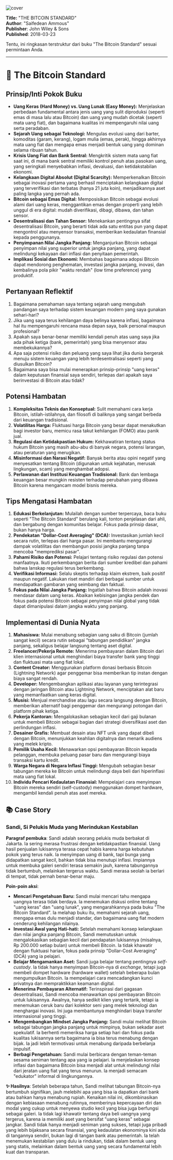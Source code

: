 
![cover](https://books.google.com/books/content?id=Pw5TDwAAQBAJ&printsec=frontcover&img=1&zoom=1&edge=curl&source=gbs_api)



**Title:** "THE BITCOIN STANDARD"  
**Author**: "Saifedean Ammous"  
**Publisher**: John Wiley & Sons  
**Published**: 2018-03-23  

Tentu, ini ringkasan terstruktur dari buku "The Bitcoin Standard" sesuai permintaan Anda.

---

# 📖 The Bitcoin Standard

## Prinsip/Inti Pokok Buku
-   **Uang Keras (Hard Money) vs. Uang Lunak (Easy Money):** Menjelaskan perbedaan fundamental antara jenis uang yang sulit diproduksi (seperti emas di masa lalu atau Bitcoin) dan uang yang mudah dicetak (seperti mata uang fiat), dan bagaimana kualitas ini mempengaruhi nilai uang serta peradaban.
-   **Sejarah Uang sebagai Teknologi:** Mengulas evolusi uang dari barter, komoditas (garam, kerang), logam mulia (emas, perak), hingga akhirnya mata uang fiat dan mengapa emas menjadi bentuk uang yang dominan selama ribuan tahun.
-   **Krisis Uang Fiat dan Bank Sentral:** Mengkritik sistem mata uang fiat saat ini, di mana bank sentral memiliki kontrol penuh atas pasokan uang, yang seringkali menyebabkan inflasi, devaluasi, dan ketidakstabilan ekonomi.
-   **Kelangkaan Digital Absolut (Digital Scarcity):** Memperkenalkan Bitcoin sebagai inovasi pertama yang berhasil menciptakan kelangkaan digital yang terverifikasi dan terbatas (hanya 21 juta koin), menjadikannya aset paling langka yang pernah ada.
-   **Bitcoin sebagai Emas Digital:** Memposisikan Bitcoin sebagai evolusi alami dari uang keras, menggantikan emas dengan properti yang lebih unggul di era digital: mudah diverifikasi, dibagi, dibawa, dan tahan sensor.
-   **Desentralisasi dan Tahan Sensor:** Menekankan pentingnya sifat desentralisasi Bitcoin, yang berarti tidak ada satu entitas pun yang dapat mengontrol atau menyensor transaksi, memberikan kedaulatan finansial kepada penggunanya.
-   **Penyimpanan Nilai Jangka Panjang:** Menganjurkan Bitcoin sebagai penyimpan nilai yang superior untuk jangka panjang, yang dapat melindungi kekayaan dari inflasi dan penyitaan pemerintah.
-   **Implikasi Sosial dan Ekonomi:** Membahas bagaimana adopsi Bitcoin dapat mendorong penghematan, investasi jangka panjang, inovasi, dan kembalinya pola pikir "waktu rendah" (low time preference) yang produktif.

## Pertanyaan Reflektif
1.  Bagaimana pemahaman saya tentang sejarah uang mengubah pandangan saya terhadap sistem keuangan modern yang saya gunakan sehari-hari?
2.  Jika uang saya terus kehilangan daya belinya karena inflasi, bagaimana hal itu mempengaruhi rencana masa depan saya, baik personal maupun profesional?
3.  Apakah saya benar-benar memiliki kendali penuh atas uang saya jika ada pihak ketiga (bank, pemerintah) yang bisa menyensor atau membekukannya?
4.  Apa saja potensi risiko dan peluang yang saya lihat jika dunia bergerak menuju sistem keuangan yang lebih terdesentralisasi seperti yang diusulkan Bitcoin?
5.  Bagaimana saya bisa mulai menerapkan prinsip-prinsip "uang keras" dalam keputusan finansial saya sendiri, terlepas dari apakah saya berinvestasi di Bitcoin atau tidak?

## Potensi Hambatan
1.  **Kompleksitas Teknis dan Konseptual:** Sulit memahami cara kerja Bitcoin, istilah-istilahnya, dan filosofi di baliknya yang sangat berbeda dari keuangan tradisional.
2.  **Volatilitas Harga:** Fluktuasi harga Bitcoin yang besar dapat menakutkan bagi investor baru, memicu rasa takut kehilangan (FOMO) atau panik jual.
3.  **Regulasi dan Ketidakpastian Hukum:** Kekhawatiran tentang status hukum Bitcoin yang masih abu-abu di banyak negara, potensi larangan, atau peraturan yang merugikan.
4.  **Misinformasi dan Narasi Negatif:** Banyak berita atau opini negatif yang menyesatkan tentang Bitcoin (digunakan untuk kejahatan, merusak lingkungan, scam) yang menghambat adopsi.
5.  **Perlawanan dari Institusi Keuangan Tradisional:** Bank dan lembaga keuangan besar mungkin resisten terhadap perubahan yang dibawa Bitcoin karena mengancam model bisnis mereka.

## Tips Mengatasi Hambatan
1.  **Edukasi Berkelanjutan:** Mulailah dengan sumber terpercaya, baca buku seperti "The Bitcoin Standard" berulang kali, tonton penjelasan dari ahli, dan bergabung dengan komunitas belajar. Fokus pada prinsip dasar, bukan hanya harga.
2.  **Pendekatan "Dollar-Cost Averaging" (DCA):** Investasikan jumlah kecil secara rutin, terlepas dari harga pasar. Ini membantu mengurangi dampak volatilitas dan membangun posisi jangka panjang tanpa mencoba "memprediksi pasar".
3.  **Pahami Risiko dan Potensi:** Pelajari tentang risiko regulasi dan potensi manfaatnya. Ikuti perkembangan berita dari sumber kredibel dan pahami bahwa lanskap regulasi terus berkembang.
4.  **Verifikasi Informasi:** Selalu skeptis terhadap klaim ekstrem, baik positif maupun negatif. Lakukan riset mandiri dari berbagai sumber untuk mendapatkan gambaran yang seimbang dan faktual.
5.  **Fokus pada Nilai Jangka Panjang:** Ingatlah bahwa Bitcoin adalah inovasi mendasar dalam uang keras. Abaikan kebisingan jangka pendek dan fokus pada potensi Bitcoin sebagai penyimpan nilai global yang tidak dapat dimanipulasi dalam jangka waktu yang panjang.

## Implementasi di Dunia Nyata
1.  **Mahasiswa:** Mulai menabung sebagian uang saku di Bitcoin (jumlah sangat kecil) secara rutin sebagai "tabungan pendidikan" jangka panjang, sekaligus belajar langsung tentang aset digital.
2.  **Freelancer/Pekerja Remote:** Menerima pembayaran dalam Bitcoin dari klien internasional untuk menghindari biaya transfer bank yang tinggi dan fluktuasi mata uang fiat lokal.
3.  **Content Creator:** Menggunakan platform donasi berbasis Bitcoin (Lightning Network) agar penggemar bisa memberikan tip instan dengan biaya sangat rendah.
4.  **Developer:** Mengembangkan aplikasi atau layanan yang terintegrasi dengan jaringan Bitcoin atau Lightning Network, menciptakan alat baru yang memanfaatkan uang keras digital.
5.  **Musisi:** Menjual merchandise atau lagu secara langsung dengan Bitcoin, memberikan alternatif bagi penggemar dan mengurangi potongan dari platform pihak ketiga.
6.  **Pekerja Kantoran:** Mengalokasikan sebagian kecil dari gaji bulanan untuk membeli Bitcoin sebagai bagian dari strategi diversifikasi aset dan perlindungan inflasi.
7.  **Desainer Grafis:** Membuat desain atau NFT unik yang dapat dibeli dengan Bitcoin, menunjukkan keahlian digitalnya dan menarik audiens yang melek kripto.
8.  **Pemilik Usaha Kecil:** Menawarkan opsi pembayaran Bitcoin kepada pelanggan, membuka peluang pasar baru dan mengurangi biaya transaksi kartu kredit.
9.  **Warga Negara di Negara Inflasi Tinggi:** Mengubah sebagian besar tabungan mereka ke Bitcoin untuk melindungi daya beli dari hiperinflasi mata uang fiat lokal.
10. **Individu Pencari Kedaulatan Finansial:** Mempelajari cara menyimpan Bitcoin mereka sendiri (self-custody) menggunakan dompet hardware, mengambil kendali penuh atas aset mereka.

## 📚 Case Story

### Sandi, Si Pelukis Muda yang Merindukan Kestabilan

**Paragraf pembuka**: Sandi adalah seorang pelukis muda berbakat di Jakarta. Ia sering merasa frustrasi dengan ketidakpastian finansial. Uang hasil penjualan lukisannya terasa cepat habis karena harga kebutuhan pokok yang terus naik. Ia menyimpan uang di bank, tapi bunga yang didapatkan sangat kecil, bahkan tidak bisa menutupi inflasi. Impiannya untuk membuka galeri sendiri terasa semakin jauh, karena tabungannya tidak bertumbuh, melainkan tergerus waktu. Sandi merasa seolah ia berlari di tempat, tidak pernah benar-benar maju.

**Poin-poin aksi**:
*   **Mencari Pengetahuan Baru:** Sandi mulai mencari tahu mengapa uangnya terasa tidak berdaya. Ia menemukan diskusi online tentang "uang keras" dan "uang lunak", yang mengarahkannya pada buku "The Bitcoin Standard". Ia melahap buku itu, memahami sejarah uang, mengapa emas dulu menjadi standar, dan bagaimana uang fiat modern cenderung kehilangan nilainya.
*   **Investasi Awal yang Hati-hati:** Setelah memahami konsep kelangkaan dan nilai jangka panjang Bitcoin, Sandi memutuskan untuk mengalokasikan sebagian kecil dari pendapatan lukisannya (misalnya, Rp 200.000 setiap bulan) untuk membeli Bitcoin. Ia tidak khawatir dengan fluktuasi harian, fokus pada prinsip "Dollar-Cost Averaging" (DCA) yang ia pelajari.
*   **Belajar Mengamankan Aset:** Sandi juga belajar tentang pentingnya *self-custody*. Ia tidak hanya menyimpan Bitcoin-nya di *exchange*, tetapi juga membeli dompet hardware (hardware wallet) setelah beberapa bulan mengumpulkan Bitcoin. Ia mempelajari cara mencadangkan kunci privatnya dan mempraktikkan keamanan digital.
*   **Menerima Pembayaran Alternatif:** Terinspirasi dari gagasan desentralisasi, Sandi mencoba menawarkan opsi pembayaran Bitcoin untuk lukisannya. Awalnya, hanya sedikit klien yang tertarik, tetapi ia menemukan ceruk baru dari kolektor seni yang melek teknologi dan menghargai inovasi. Ini juga membantunya menghindari biaya transfer internasional yang tinggi.
*   **Mengembangkan Mindset Jangka Panjang:** Sandi mulai melihat Bitcoin sebagai tabungan jangka panjang untuk mimpinya, bukan sekadar aset spekulatif. Ia berhenti memeriksa harga setiap hari dan fokus pada kualitas lukisannya serta bagaimana ia bisa terus menabung dengan bijak. Ia jadi lebih termotivasi untuk menabung daripada berbelanja impulsif.
*   **Berbagi Pengetahuan:** Sandi mulai berbicara dengan teman-teman sesama seniman tentang apa yang ia pelajari. Ia menjelaskan konsep inflasi dan bagaimana Bitcoin bisa menjadi alat untuk melindungi nilai dari jeratan uang fiat yang terus menurun. Ia menjadi semacam "edukator" informal di lingkungannya.

**✨ Hasilnya**: Setelah beberapa tahun, Sandi melihat tabungan Bitcoin-nya bertumbuh signifikan, jauh melebihi apa yang bisa ia dapatkan dari bank atau bahkan hanya menabung rupiah. Kenaikan nilai ini, dikombinasikan dengan kebiasaan menabung rutinnya, memberinya kepercayaan diri dan modal yang cukup untuk menyewa studio kecil yang bisa juga berfungsi sebagai galeri. Ia tidak lagi khawatir tentang daya beli uangnya yang tergerus, karena ia memiliki aset yang bersifat "uang keras" sebagai jangkar. Sandi tidak hanya menjadi seniman yang sukses, tetapi juga pribadi yang lebih bijaksana secara finansial, yang kedaulatan ekonominya kini ada di tangannya sendiri, bukan lagi di tangan bank atau pemerintah. Ia telah menemukan kestabilan yang dulu ia rindukan, tidak dalam bentuk uang yang statis, melainkan dalam bentuk uang yang secara fundamental lebih kuat dan transparan.
